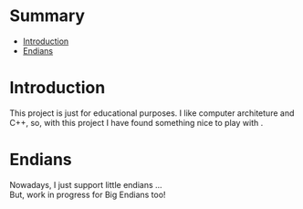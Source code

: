 # Summary

- [Introduction](#Introduction)
- [Endians](#Endians)

# Introduction

This project is just for educational purposes. I like computer architeture and C++, so, with this project I have found something nice to play with .

# Endians

Nowadays, I just support little endians ...   
But, work in progress for Big Endians too!